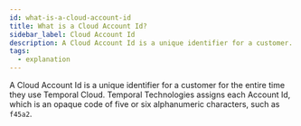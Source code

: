 ```yaml
---
id: what-is-a-cloud-account-id
title: What is a Cloud Account Id?
sidebar_label: Cloud Account Id
description: A Cloud Account Id is a unique identifier for a customer.
tags:
  - explanation
---
```


A Cloud Account Id is a unique identifier for a customer for the entire time they use Temporal Cloud.
Temporal Technologies assigns each Account Id, which is an opaque code of five or six alphanumeric characters, such as `f45a2`.
